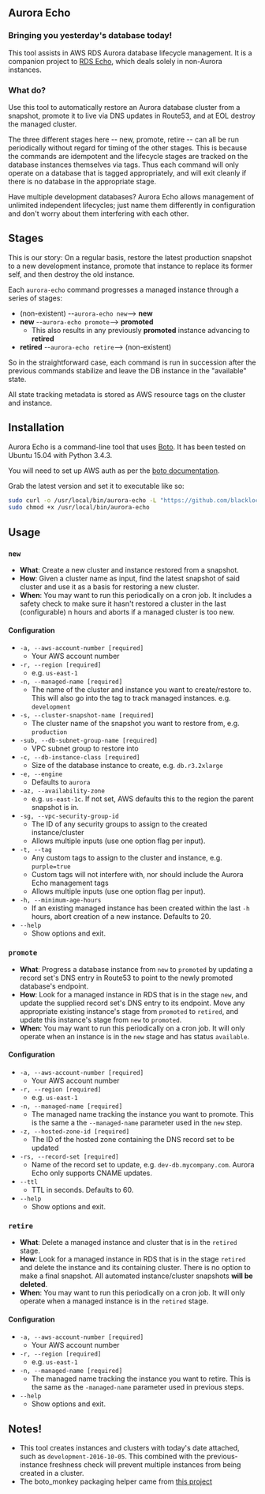 
## Aurora Echo

### Bringing you yesterday's database today!
This tool assists in AWS RDS Aurora database lifecycle management. It is a companion project to [RDS Echo](https://github.com/blacklocus/rds-echo), which deals solely in non-Aurora instances.

### What do?
Use this tool to automatically restore an Aurora database cluster from a snapshot, promote it to live via DNS updates in Route53, and at EOL destroy the managed cluster.

The three different stages here -- new, promote, retire -- can all be run periodically without regard for timing of the other stages. This is because the commands are idempotent and the lifecycle stages are tracked on the database instances themselves via tags. Thus each command will only operate on a database that is tagged appropriately, and will exit cleanly if there is no database in the appropriate stage.

Have multiple development databases? Aurora Echo allows management of unlimited independent lifecycles; just name them differently in configuration and don't worry about them interfering with each other.

## Stages
This is our story: On a regular basis, restore the latest production snapshot to a new development instance, promote that instance to replace its former self, and then destroy the old instance.

Each `aurora-echo` command progresses a managed instance through a series of stages:

  - (non-existent) --`aurora-echo new`-->     **new**
  - **new**   --`aurora-echo promote`--> **promoted**
    - This also results in any previously **promoted** instance advancing to **retired**
  - **retired**  --`aurora-echo retire`-->  (non-existent)

So in the straightforward case, each command is run in succession after the previous commands stabilize and leave the DB instance in the "available" state.

All state tracking metadata is stored as AWS resource tags on the cluster and instance.


## Installation
Aurora Echo is a command-line tool that uses [Boto](https://github.com/boto/boto3). It has been tested on Ubuntu 15.04 with Python 3.4.3.

You will need to set up AWS auth as per the [boto documentation](https://boto3.readthedocs.io/en/latest/guide/quickstart.html#configuration).

Grab the latest version and set it to executable like so:
```sh
sudo curl -o /usr/local/bin/aurora-echo -L "https://github.com/blacklocus/aurora-echo/releases/download/v1.0.0/aurora-echo" && \
sudo chmod +x /usr/local/bin/aurora-echo
```

## Usage

### `new`
- **What**: Create a new cluster and instance restored from a snapshot.
- **How**: Given a cluster name as input, find the latest snapshot of said cluster and use it as a basis for restoring a new cluster.
- **When**: You may want to run this periodically on a cron job. It includes a safety check to make sure it hasn't restored a cluster in the last (configurable) n hours and aborts if a managed cluster is too new.

#### Configuration
- `-a, --aws-account-number [required]`
  - Your AWS account number
- `-r, --region [required]`
  - e.g. `us-east-1`
- `-n, --managed-name [required]`
  - The name of the cluster and instance you want to create/restore to. This will also go into the tag to track managed instances. e.g. `development`
- `-s, --cluster-snapshot-name [required]`
  - The cluster name of the snapshot you want to restore from, e.g. `production`
- `-sub, --db-subnet-group-name [required]`
  - VPC subnet group to restore into
- `-c, --db-instance-class [required]`
  - Size of the database instance to create, e.g. `db.r3.2xlarge`
- `-e, --engine`
  - Defaults to `aurora`
- `-az, --availability-zone`
  - e.g. `us-east-1c`. If not set, AWS defaults this to the region the parent snapshot is in.
- `-sg, --vpc-security-group-id`
  - The ID of any security groups to assign to the created instance/cluster
  - Allows multiple inputs (use one option flag per input).
- `-t, --tag`
  - Any custom tags to assign to the cluster and instance, e.g. `purple=true`
  - Custom tags will not interfere with, nor should include the Aurora Echo management tags
  - Allows multiple inputs (use one option flag per input).
- `-h, --minimum-age-hours`
  - If an existing managed instance has been created within the last `-h` hours, abort creation of a new instance. Defaults to 20.
- `--help`
  - Show options and exit.

### `promote`
- **What**: Progress a database instance from `new` to `promoted` by updating a record set's DNS entry in Route53 to point to the newly promoted database's endpoint.
- **How**: Look for a managed instance in RDS that is in the stage `new`, and update the supplied record set's DNS entry to its endpoint. Move any appropriate existing instance's stage from `promoted` to `retired`, and update this instance's stage from `new` to `promoted`.
- **When**: You may want to run this periodically on a cron job. It will only operate when an instance is in the `new` stage and has status `available`.

#### Configuration
- `-a, --aws-account-number [required]`
  - Your AWS account number
- `-r, --region [required]`
  - e.g. `us-east-1`
- `-n, --managed-name [required]`
  - The managed name tracking the instance you want to promote. This is the same a the `--managed-name` parameter used in the `new` step.
- `-z, --hosted-zone-id [required]`
  - The ID of the hosted zone containing the DNS record set to be updated
- `-rs, --record-set [required]`
  - Name of the record set to update, e.g. `dev-db.mycompany.com`. Aurora Echo only supports CNAME updates.
- `--ttl`
  - TTL in seconds. Defaults to 60.
- `--help`
  - Show options and exit.


### `retire`
- **What**: Delete a managed instance and cluster that is in the `retired` stage.
- **How**: Look for a managed instance in RDS that is in the stage `retired` and delete the instance and its containing cluster. There is no option to make a final snapshot. All automated instance/cluster snapshots **will be deleted**.
- **When**: You may want to run this periodically on a cron job. It will only operate when a managed instance is in the `retired` stage.

#### Configuration
- `-a, --aws-account-number [required]`
  - Your AWS account number
- `-r, --region [required]`
  - e.g. `us-east-1`
- `-n, --managed-name [required]`
  - The managed name tracking the instance you want to retire. This is the same as the `-managed-name` parameter used in previous steps.
- `--help`
  - Show options and exit.


## Notes!
- This tool creates instances and clusters with today's date attached, such as `development-2016-10-05`. This combined with the previous-instance freshness check will prevent multiple instances from being created in a cluster.
- The boto_monkey packaging helper came from [this project](https://github.com/rholder/dynq/blob/master/dynq/boto_monkey.py)